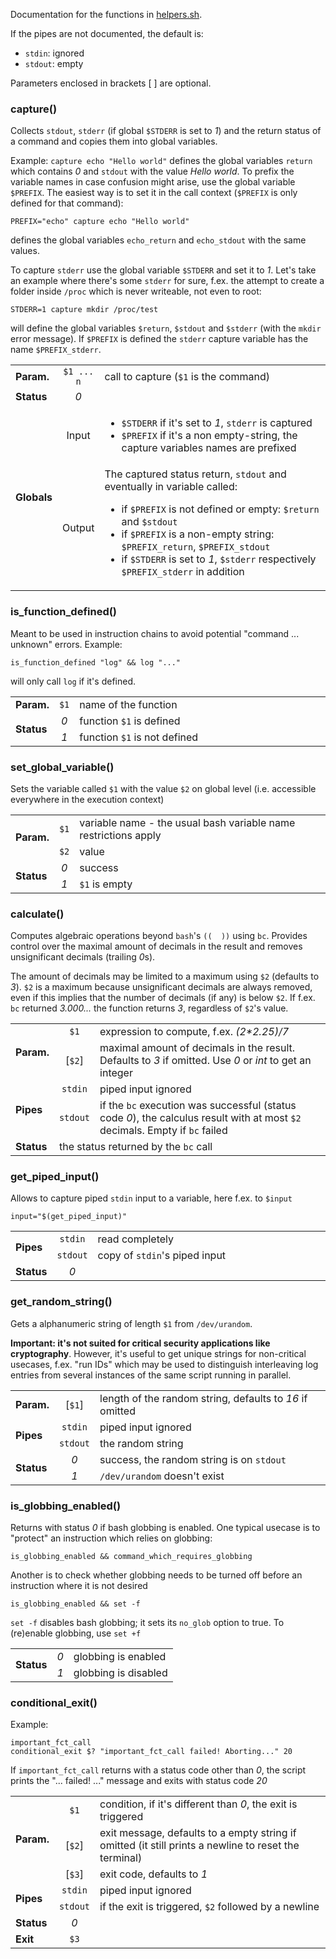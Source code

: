 Documentation for the functions in [helpers.sh](helpers.sh).

If the pipes are not documented, the default is:
- `stdin`: ignored
- `stdout`: empty

Parameters enclosed in brackets [ ] are optional.

### capture()
Collects `stdout`, `stderr` (if global `$STDERR` is set to *1*) and the return status of a command and copies them into global variables.

Example: `capture echo "Hello world"` defines the global variables `return` which contains *0* and `stdout` with the value 
*Hello world*. To prefix the variable names in case confusion might arise, use the global variable `$PREFIX`.
The easiest way is to set it in the call context (`$PREFIX` is only defined for that command):

	PREFIX="echo" capture echo "Hello world"
defines the global variables `echo_return` and `echo_stdout` with the same values.

To capture `stderr` use the global variable `$STDERR` and set it to *1*. Let's take an example where there's some `stderr` 
for sure, f.ex. the attempt to create a folder inside `/proc` which is never writeable, not even to root:

	STDERR=1 capture mkdir /proc/test
will define the global variables `$return`, `$stdout` and `$stderr` (with the `mkdir` error message). If `$PREFIX` is 
defined the `stderr` capture variable has the name `$PREFIX_stderr`.
<table>
        <tr><td><b>Param.</b></td><td align="center"><code>$1 ... n</code></td><td width="90%">call to capture (<code>$1</code> is the command)</td></tr>
        <tr><td><b>Status</b></td><td align="center"><em>0</em></td><td></td></tr>
	<tr><td rowspan="2"><b>Globals</b></td>
                <td align="center">Input</td><td>
			<ul>
		                <li><code>$STDERR</code> if it's set to <em>1</em>, <code>stderr</code> is captured</li>
				<li><code>$PREFIX</code> if it's a non empty-string, the capture variables names are prefixed</li>
			</ul>
	</td></tr>
        <tr>    <td align="center">Output</td><td>
		The captured status return, <code>stdout</code> and eventually <stderr> in variable called:
		<ul>
			<li>if <code>$PREFIX</code> is not defined or empty: <code>$return</code> and <code>$stdout</code></li>
			<li>if <code>$PREFIX</code> is a non-empty string: <code>$PREFIX_return</code>, <code>$PREFIX_stdout</code></li>
			<li>if <code>$STDERR</code> is set to <em>1</em>, <code>$stderr</code> respectively <code>$PREFIX_stderr</code> in addition</li>
		</ul>
	</td></tr>
</table>

### is_function_defined()
Meant to be used in instruction chains to avoid potential "command ... unknown" errors. Example:

	is_function_defined "log" && log "..."
will only call `log` if it's defined.
<table>
        <tr><td><b>Param.</b></td><td align="center"><code>$1</code></td><td width="90%">name of the function</td></tr>
        <tr><td rowspan="2"><b>Status</b></td>
                <td align="center"><em>0</em></td><td>function <code>$1</code> is defined</td></tr>
        <tr>    <td align="center"><em>1</em></td><td>function <code>$1</code> is not defined</td></tr>
</table>

### set_global_variable()
Sets the variable called `$1` with the value `$2` on global level (i.e. accessible everywhere in the execution context)

<table>
        <tr><td rowspan="2"><b>Param.</b></td>
		<td align="center"><code>$1</code></td><td width="90%">variable name - the usual bash variable name restrictions apply</td></tr>
	<tr>	<td align="center"><code>$2</code></td><td>value</td></tr>
        <tr><td rowspan="2"><b>Status</b></td>
                <td align="center"><em>0</em></td><td>success</td></tr>
        <tr>    <td align="center"><em>1</em></td><td><code>$1</code> is empty</td></tr>
</table>

### calculate()
Computes algebraic operations beyond `bash`'s `((  ))` using `bc`. Provides control over the maximal amount of decimals in the result and removes 
unsignificant decimals (trailing *0*s). 

The amount of decimals may be limited to a maximum using `$2` (defaults to *3*). `$2` is a maximum because
unsignificant decimals are always removed, even if this implies that the number of decimals (if any) is below `$2`.
If f.ex. `bc` returned  *3.000...* the function returns *3*, regardless of `$2`'s value. 
<table>
        <tr><td rowspan="2"><b>Param.</b></td>
                <td align="center"><code>$1</code></td><td width="90%">expression to compute, f.ex. <em>(2*2.25)/7</em></td></tr>
        <tr>    <td align="center">[<code>$2</code>]</td><td>maximal amount of decimals in the result. Defaults to <em>3</em> if omitted. 
		Use <em>0</em> or <em>int</em> to get an integer</td></tr>
        <tr><td rowspan="2"><b>Pipes</b></td>
                <td align="center"><code>stdin</code></td><td>piped input ignored</td></tr>
        <tr>    <td align="center"><code>stdout</code></td><td>if the <code>bc</code> execution was successful (status code <em>0</em>), the calculus 
		result with at most <code>$2</code> decimals. Empty if <code>bc</code> failed</td></tr>
        <tr><td><b>Status</b></td><td colspan="2">the status returned by the <code>bc</code> call</td></tr>
</table>

### get_piped_input()
Allows to capture piped `stdin` input to a variable, here f.ex. to `$input`

	input="$(get_piped_input)"

<table>
        <tr><td rowspan="2"><b>Pipes</b></td>
                <td align="center"><code>stdin</code></td><td width="90%">read completely</td></tr>
        <tr>    <td align="center"><code>stdout</code></td><td>copy of <code>stdin</code>'s piped input</td></tr>
        <tr><td><b>Status</b></td><td align="center"><em>0</em></td><td></td></tr>
</table>

### get_random_string()
Gets a alphanumeric string of length `$1` from `/dev/urandom`. 

**Important: it's not suited for critical security applications like cryptography**. However, it's useful to get unique strings for non-critical usecases, 
f.ex. "run IDs" which may be used to distinguish interleaving log entries from several instances of the same script running in parallel. 

<table>
        <tr><td><b>Param.</b></td><td align="center">[<code>$1</code>]</td><td width="90%">length of the random string, defaults to <em>16</em> if omitted</td></tr>
        <tr><td rowspan="2"><b>Pipes</b></td>
                <td align="center"><code>stdin</code></td><td>piped input ignored</td></tr>
        <tr>    <td align="center"><code>stdout</code></td><td>the random string</td></tr>
        <tr><td rowspan="2"><b>Status</b></td>
                <td align="center"><em>0</em></td><td>success, the random string is on <code>stdout</code></td></tr>
        <tr>    <td align="center"><em>1</em></td><td><code>/dev/urandom</code> doesn't exist</td></tr>
</table>

### is_globbing_enabled()

Returns with status *0* if bash globbing is enabled. One typical usecase is to "protect" an instruction which relies on globbing:

	is_globbing_enabled && command_which_requires_globbing
Another is to check whether globbing needs to be turned off before an instruction where it is not desired

	is_globbing_enabled && set -f
`set -f` disables bash globbing; it sets its `no_glob` option to true. To (re)enable globbing, use `set +f`

<table>
        <tr><td rowspan="2"><b>Status</b></td>
                <td align="center"><em>0</em></td><td>globbing is enabled</td></tr>
        <tr>    <td align="center"><em>1</em></td><td>globbing is disabled</td></tr>
</table>

### conditional_exit()
Example:
```
important_fct_call
conditional_exit $? "important_fct_call failed! Aborting..." 20
````
If `important_fct_call` returns with a status code other than *0*, the script prints the "... failed! ..." message and exits with status code *20*

<table>
        <tr><td rowspan="3"><b>Param.</b></td>
		<td align="center"><code>$1</code></td><td width="90%">condition, if it's different than <em>0</em>, the exit is triggered</td></tr>
	<tr>	<td align="center">[<code>$2</code>]</td><td>exit message, defaults to a empty string if omitted (it still prints a newline to reset
                  the terminal)</td></tr>
	<tr>	<td align="center">[<code>$3</code>]</td><td>exit code, defaults to <em>1</em></td></tr>
        <tr><td rowspan="2"><b>Pipes</b></td>
                <td align="center"><code>stdin</code></td><td>piped input ignored</td></tr>
        <tr>    <td align="center"><code>stdout</code></td><td>if the exit is triggered, <code>$2</code> followed by a newline</td></tr>
        <tr><td><b>Status</b></td><td align="center"><em>0</em></td><td><code></td></tr>
        <tr><td><b>Exit</b></td><td align="center"><code>$3</code></td><td><code></td></tr>
</table>
